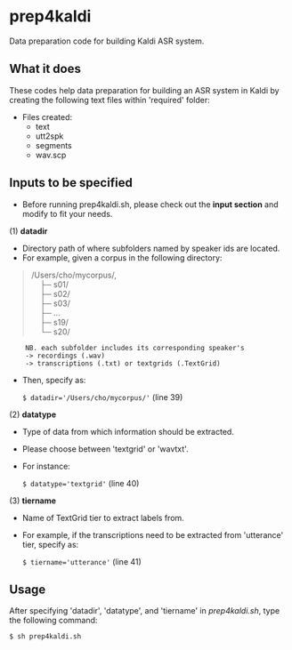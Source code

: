 # prep4kaldi
Data preparation code for building Kaldi ASR system.
</br>

## What it does
These codes help data preparation for building an ASR system in Kaldi by creating the following text files within 'required' folder:
- Files created:  
	- text  
	- utt2spk  
	- segments  
	- wav.scp  

## Inputs to be specified   
- Before running prep4kaldi.sh, please check out the **input section** and modify to fit your needs.

(1) **datadir**  
- Directory path of where subfolders named by speaker ids are located.
- For example, given a corpus in the following directory:  
>	/Users/cho/mycorpus/,  
	&nbsp;&nbsp;&nbsp;&nbsp;├─ s01/  
	&nbsp;&nbsp;&nbsp;&nbsp;├─ s02/  
	&nbsp;&nbsp;&nbsp;&nbsp;├─ s03/  
	&nbsp;&nbsp;&nbsp;&nbsp;├─ ...  
	&nbsp;&nbsp;&nbsp;&nbsp;├─ s19/  
	&nbsp;&nbsp;&nbsp;&nbsp;└─ s20/  
	
		NB. each subfolder includes its corresponding speaker's  
		-> recordings (.wav)  
		-> transcriptions (.txt) or textgrids (.TextGrid)  
		
- Then, specify as:

	`$ datadir='/Users/cho/mycorpus/'` (line 39)

(2) **datatype**
- Type of data from which information should be extracted.
- Please choose between 'textgrid' or 'wavtxt'.
- For instance:

	`$ datatype='textgrid'` (line 40)

(3) **tiername**  
- Name of TextGrid tier to extract labels from.
- For example, if the transcriptions need to be extracted from 'utterance' tier, specify as:

	`$ tiername='utterance'` (line 41)

## Usage
After specifying 'datadir', 'datatype', and 'tiername' in *prep4kaldi.sh*, type the following command:

	$ sh prep4kaldi.sh

